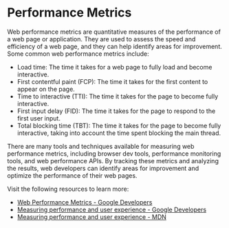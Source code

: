 # Performance Metrics

Web performance metrics are quantitative measures of the performance of a web page or application. They are used to assess the speed and efficiency of a web page, and they can help identify areas for improvement. Some common web performance metrics include:

* Load time: The time it takes for a web page to fully load and become interactive.
* First contentful paint (FCP): The time it takes for the first content to appear on the page.
* Time to interactive (TTI): The time it takes for the page to become fully interactive.
* First input delay (FID): The time it takes for the page to respond to the first user input.
* Total blocking time (TBT): The time it takes for the page to become fully interactive, taking into account the time spent blocking the main thread.

There are many tools and techniques available for measuring web performance metrics, including browser dev tools, performance monitoring tools, and web performance APIs. By tracking these metrics and analyzing the results, web developers can identify areas for improvement and optimize the performance of their web pages.

Visit the following resources to learn more:

- [Web Performance Metrics - Google Developers](https://developers.google.com/web/fundamentals/performance/user-centric-performance-metrics)
- [Measuring performance and user experience - Google Developers](https://web.dev/metrics/)
- [Measuring performance and user experience - MDN](https://developer.mozilla.org/en-US/docs/Web/Guide/Performance)
